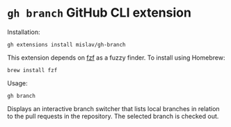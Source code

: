 # `gh branch` GitHub CLI extension

Installation:
```
gh extensions install mislav/gh-branch
```

This extension depends on [fzf](https://github.com/junegunn/fzf#readme) as a fuzzy finder. To install using Homebrew:
```
brew install fzf
```

Usage:
```
gh branch
```

Displays an interactive branch switcher that lists local branches in relation
to the pull requests in the repository. The selected branch is checked out.
